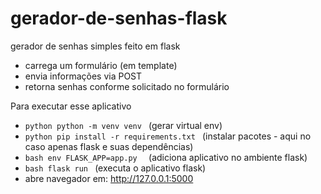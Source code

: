 # gerador-de-senhas-flask
gerador de senhas simples feito em flask

- carrega um formulário (em template)
- envia informações via POST
- retorna senhas conforme solicitado no formulário

Para executar esse aplicativo

- ```python python -m venv venv ``` (gerar virtual env)
- ```python pip install -r requirements.txt ``` (instalar pacotes - aqui no caso apenas flask e suas dependências)
- ```bash env FLASK_APP=app.py  ``` (adiciona aplicativo no ambiente flask)
- ```bash flask run ``` (executa o aplicativo flask)
- abre navegador em: http://127.0.0.1:5000
